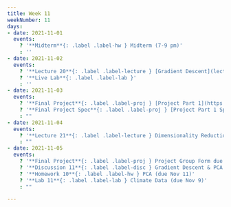```yaml
---
title: Week 11
weekNumber: 11
days:
- date: 2021-11-01
  events:
    ? '**Midterm**{: .label .label-hw } Midterm (7-9 pm)'
    : ''
- date: 2021-11-02
  events:
    ? '**Lecture 20**{: .label .label-lecture } [Gradient Descent](lecture/lec20)'
    ? '**Live Lab**{: .label .label-lab }'
    : ''
- date: 2021-11-03
  events:
    ? '**Final Project**{: .label .label-proj } [Project Part 1](https://data100.datahub.berkeley.edu/hub/user-redirect/git-pull?repo=https%3A%2F%2Fgithub.com%2FDS-100%2Ffa21&urlpath=lab%2Ftree%2Ffa21%2Ffinal_proj&branch=main)'
    ? '**Final Project Spec**{: .label .label-proj } [Project Part 1 Spec](https://drive.google.com/file/d/1KF_XkKA50k4Tf3vul_vOf_4VcxqVS8bj/view?usp=sharing)'
    : ""
- date: 2021-11-04
  events:
    ? '**Lecture 21**{: .label .label-lecture } Dimensionality Reduction & PCA'
    : ""
- date: 2021-11-05
  events:
    ? '**Final Project**{: .label .label-proj } Project Group Form due'
    ? '**Discussion 11**{: .label .label-disc } Gradient Descent & PCA'
    ? '**Homework 10**{: .label .label-hw } PCA (due Nov 11)'
    ? '**Lab 11**{: .label .label-lab } Climate Data (due Nov 9)'
    : ""

---
```

